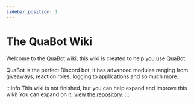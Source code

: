 ```yaml
---
sidebar_position: 1
---
```


# The QuaBot Wiki

Welcome to the QuaBot wiki, this wiki is created to help you use QuaBot.

QuaBot is the perfect Discord bot, it has advanced modules ranging from giveaways, reaction roles, logging to applications and so much more.

:::info
This wiki is not finished, but you can help expand and improve this wiki! You can expand on it: [view the repository](https://github.com/quabot/wiki).
:::